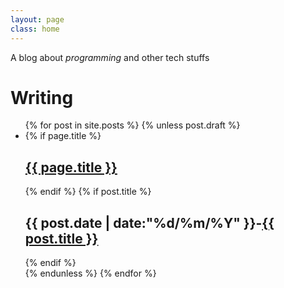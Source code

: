 ```yaml
---
layout: page
class: home
---
```


A blog about *programming*  and other tech stuffs



# Writing

<ul id="posts">
  {% for post in site.posts %}
  {% unless post.draft %}
    <li class="post">
    {% if page.title %}
        <h2 class="posttitle"><a href="{{ page.url }}" class="articletitle">{{ page.title }}</a></h2>
    {% endif %}
    {% if post.title %}
        <h2 class="posttitle">{{ post.date | date:"%d/%m/%Y" }}-<a href="{{ post.url }}" class="articletitle">{{ post.title }}</a></h2>
    {% endif %}
    </li>
  {% endunless %}
  {% endfor %}
</ul>
